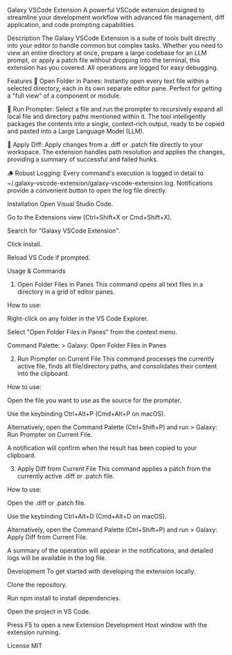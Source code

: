 Galaxy VSCode Extension
A powerful VSCode extension designed to streamline your development workflow with advanced file management, diff application, and code prompting capabilities.

Description
The Galaxy VSCode Extension is a suite of tools built directly into your editor to handle common but complex tasks. Whether you need to view an entire directory at once, prepare a large codebase for an LLM prompt, or apply a patch file without dropping into the terminal, this extension has you covered. All operations are logged for easy debugging.

Features
📂 Open Folder in Panes: Instantly open every text file within a selected directory, each in its own separate editor pane. Perfect for getting a "full view" of a component or module.

📝 Run Prompter: Select a file and run the prompter to recursively expand all local file and directory paths mentioned within it. The tool intelligently packages the contents into a single, context-rich output, ready to be copied and pasted into a Large Language Model (LLM).

🔄 Apply Diff: Apply changes from a .diff or .patch file directly to your workspace. The extension handles path resolution and applies the changes, providing a summary of successful and failed hunks.

🪵 Robust Logging: Every command's execution is logged in detail to ~/.galaxy-vscode-extension/galaxy-vscode-extension.log. Notifications provide a convenient button to open the log file directly.

Installation
Open Visual Studio Code.

Go to the Extensions view (Ctrl+Shift+X or Cmd+Shift+X).

Search for "Galaxy VSCode Extension".

Click Install.

Reload VS Code if prompted.

Usage & Commands
1. Open Folder Files in Panes
This command opens all text files in a directory in a grid of editor panes.

How to use:

Right-click on any folder in the VS Code Explorer.

Select "Open Folder Files in Panes" from the context menu.

Command Palette: > Galaxy: Open Folder Files in Panes

2. Run Prompter on Current File
This command processes the currently active file, finds all file/directory paths, and consolidates their content into the clipboard.

How to use:

Open the file you want to use as the source for the prompter.

Use the keybinding Ctrl+Alt+P (Cmd+Alt+P on macOS).

Alternatively, open the Command Palette (Ctrl+Shift+P) and run > Galaxy: Run Prompter on Current File.

A notification will confirm when the result has been copied to your clipboard.

3. Apply Diff from Current File
This command applies a patch from the currently active .diff or .patch file.

How to use:

Open the .diff or .patch file.

Use the keybinding Ctrl+Alt+D (Cmd+Alt+D on macOS).

Alternatively, open the Command Palette (Ctrl+Shift+P) and run > Galaxy: Apply Diff from Current File.

A summary of the operation will appear in the notifications, and detailed logs will be available in the log file.

Development
To get started with developing the extension locally:

Clone the repository.

Run npm install to install dependencies.

Open the project in VS Code.

Press F5 to open a new Extension Development Host window with the extension running.

License
MIT